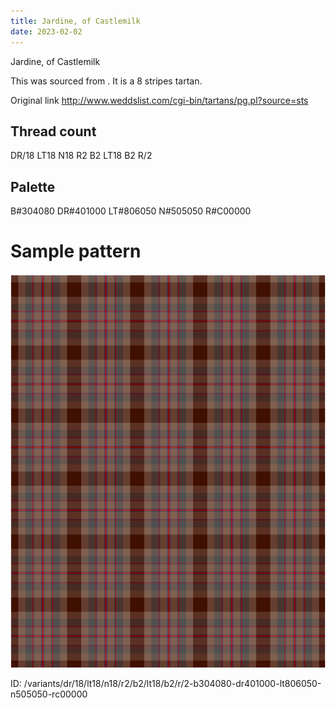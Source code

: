 ```yaml
---
title: Jardine, of Castlemilk
date: 2023-02-02
---
```

Jardine, of Castlemilk

This was sourced from <no value>.  It is a 8 stripes tartan.

Original link http://www.weddslist.com/cgi-bin/tartans/pg.pl?source=sts

## Thread count
DR/18 LT18 N18 R2 B2 LT18 B2 R/2

## Palette
B#304080 DR#401000 LT#806050 N#505050 R#C00000

# Sample pattern

![Tartan detail](tartan.png "DR/18 LT18 N18 R2 B2 LT18 B2 R/2 tartan")

ID: /variants/dr/18/lt18/n18/r2/b2/lt18/b2/r/2-b304080-dr401000-lt806050-n505050-rc00000